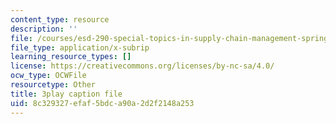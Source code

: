 ```yaml
---
content_type: resource
description: ''
file: /courses/esd-290-special-topics-in-supply-chain-management-spring-2005/8c329327efaf5bdca90a2d2f2148a253_msiE_LqgUEY.vtt
file_type: application/x-subrip
learning_resource_types: []
license: https://creativecommons.org/licenses/by-nc-sa/4.0/
ocw_type: OCWFile
resourcetype: Other
title: 3play caption file
uid: 8c329327-efaf-5bdc-a90a-2d2f2148a253
---
```

